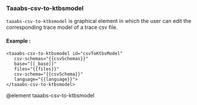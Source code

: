 ### Taaabs-csv-to-ktbsmodel

`taaabs-csv-to-ktbsmodel` is graphical element in which the user can edit the corresponding trace model of a trace csv file.

#### Example :

    <taaabs-csv-to-ktbsmodel id="csvToKtbsModel"
       csv-schemas="{{csvSchemas}}"
       base="[[_base]]"
       files="{{files}}"
       csv-schema="{{csvSchema}}"
       language="{{language}}">
    </taaabs-csv-to-ktbsmodel>

@element taaabs-csv-to-ktbsmodel
